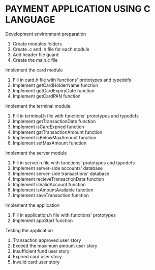 # PAYMENT APPLICATION USING C LANGUAGE

Development environment preparation 
1. Create modules folders 
2. Create .c and .h file for each module 
3. Add header file guard 
4. Create the main.c file 

Implement the card module 
1. Fill in card.h file with functions' prototypes and typedefs 
2. Implement getCardHolderName function 
3. Implement getCardExpiryDate function 
4. Implement getCardPAN function 

Implement the terminal module 
1. Fill in terminal.h file with functions' prototypes and typedefs 
2. Implement getTransactionDate function 
3. Implement isCardExpried function 
4. Implement gatTransactionAmount function 
5. Implement isBelowMaxAmount function 
6. Implement setMaxAmount function 

Implement the server module 
1. Fill in server.h file with functions' prototypes and typedefs 
2. Implement server-side accounts' database 
3. Implement server-side transactions' database 
4. Implement recieveTransactionData function
5. Implement isValidAccount function
6. Implement isAmountAvailable function 
7. Implement saveTransaction function 

Implement the application 
1. Fill in application.h file with functions' prototypes 
2. Implement appStart function 

Testing the application
1. Transaction approved user story
2. Exceed the maximum amount user story
3. Insufficient fund user story
4. Expired card user story
5. Invalid card user story 